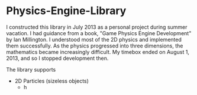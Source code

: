# Physics-Engine-Library

I constructed this library in July 2013 as a personal project during summer vacation. I had guidance from a book, "Game Physics Engine Development" by Ian Millington. I understood most of the 2D physics and implemented them successfully. As the physics progressed into three dimensions, the mathematics became increasingly difficult. My timebox ended on August 1, 2013, and so I stopped development then.

The library supports

* 2D Particles (sizeless objects)
  * h

